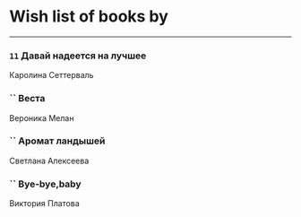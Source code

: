 # Wish list of books by [](https://ok.ru/profile/536771522733)
---

### `11` Давай надеется на лучшее
Каролина Сеттерваль

### `` Веста
Вероника Мелан

### `` Аромат ландышей
Светлана Алексеева

### `` Bye-bye,baby
Виктория Платова

